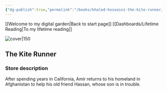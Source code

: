 ```yaml
---
{"dg-publish":true,"permalink":"/books/khaled-hosseini-the-kite-runner/","title":"\"The Kite Runner\""}
---
```


[[Welcome to my digital garden\|Back to start page]]
[[Dashboards/Lifetime Reading\|To my lifetime reading]]


![cover|150](http://books.google.com/books/content?id=XG3JcNXdgQwC&printsec=frontcover&img=1&zoom=1&edge=curl&source=gbs_api)

## The Kite Runner

### Store description

After spending years in California, Amir returns to his homeland in Afghanistan to help his old friend Hassan, whose son is in trouble.


```